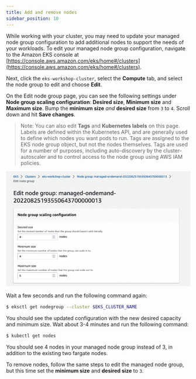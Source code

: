 ```yaml
---
title: Add and remove nodes
sidebar_position: 10
---
```

While working with your cluster, you may need to update your managed node group configuration to add additional nodes to support the needs of your workloads. To edit your managed node group configuration, navigate to the Amazon EKS console at [https://console.aws.amazon.com/eks/home#/clusters](https://console.aws.amazon.com/eks/home#/clusters).

Next, click the `eks-workshop-cluster`, select the **Compute** tab, and select the node group to edit and choose **Edit**.

On the Edit node group page, you can see the following settings under **Node group scaling configuration**: **Desired size**, **Minimum size** and **Maximum size**. Bump the **minimum size** *and* **desired size** from `3` to `4`. Scroll down and hit **Save changes**.

> Note: You can also edit **Tags** and **Kubernetes labels** on this page. Labels are defined within the Kubernetes API, and are generally used to define which nodes you want pods to run. Tags are assigned to the EKS node group object, but not the nodes themselves. Tags are used for a number of purposes, including auto-discovery by the cluster-autoscaler and to control access to the node group using AWS IAM policies.

![Added nodes in UI](./assets/added-nodes.png)

Wait a few seconds and run the following command again:

```bash
$ eksctl get nodegroup --cluster $EKS_CLUSTER_NAME
```

You should see the updated configuration with the new desired capacity and minimum size. Wait about 3-4 minutes and run the following command:

```bash
$ kubectl get nodes
```

You should see 4 nodes in your managed node group instead of 3, in addition to the existing two fargate nodes.

To remove nodes, follow the same steps to edit the managed node group, but this time set the **minimum size** and **desired size** to `3`.